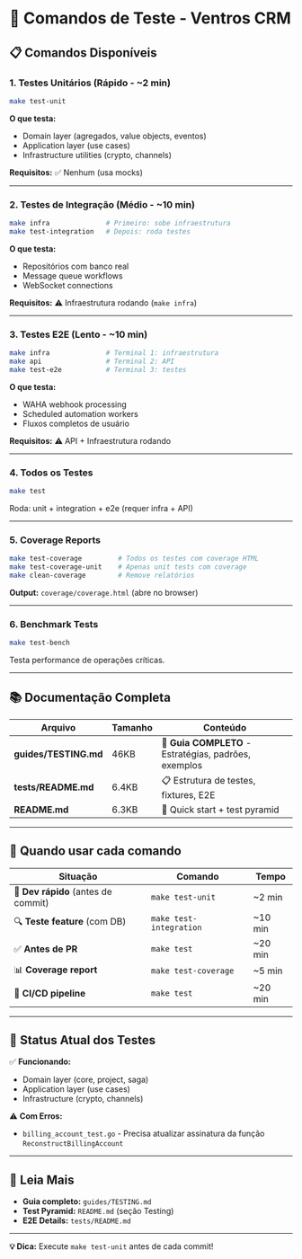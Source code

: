 # 🧪 Comandos de Teste - Ventros CRM

## 📋 Comandos Disponíveis

### **1. Testes Unitários** (Rápido - ~2 min)
```bash
make test-unit
```
**O que testa:**
- Domain layer (agregados, value objects, eventos)
- Application layer (use cases)
- Infrastructure utilities (crypto, channels)

**Requisitos:** ✅ Nenhum (usa mocks)

---

### **2. Testes de Integração** (Médio - ~10 min)
```bash
make infra              # Primeiro: sobe infraestrutura
make test-integration   # Depois: roda testes
```
**O que testa:**
- Repositórios com banco real
- Message queue workflows
- WebSocket connections

**Requisitos:** ⚠️ Infraestrutura rodando (`make infra`)

---

### **3. Testes E2E** (Lento - ~10 min)
```bash
make infra              # Terminal 1: infraestrutura
make api                # Terminal 2: API
make test-e2e           # Terminal 3: testes
```
**O que testa:**
- WAHA webhook processing
- Scheduled automation workers
- Fluxos completos de usuário

**Requisitos:** ⚠️ API + Infraestrutura rodando

---

### **4. Todos os Testes**
```bash
make test
```
Roda: unit + integration + e2e (requer infra + API)

---

### **5. Coverage Reports**
```bash
make test-coverage         # Todos os testes com coverage HTML
make test-coverage-unit    # Apenas unit tests com coverage
make clean-coverage        # Remove relatórios
```
**Output:** `coverage/coverage.html` (abre no browser)

---

### **6. Benchmark Tests**
```bash
make test-bench
```
Testa performance de operações críticas.

---

## 📚 Documentação Completa

| Arquivo | Tamanho | Conteúdo |
|---------|---------|----------|
| **guides/TESTING.md** | 46KB | 📖 **Guia COMPLETO** - Estratégias, padrões, exemplos |
| **tests/README.md** | 6.4KB | 📋 Estrutura de testes, fixtures, E2E |
| **README.md** | 6.3KB | 🚀 Quick start + test pyramid |

---

## 🎯 Quando usar cada comando

| Situação | Comando | Tempo |
|----------|---------|-------|
| 🏃 **Dev rápido** (antes de commit) | `make test-unit` | ~2 min |
| 🔍 **Teste feature** (com DB) | `make test-integration` | ~10 min |
| ✅ **Antes de PR** | `make test` | ~20 min |
| 📊 **Coverage report** | `make test-coverage` | ~5 min |
| 🚀 **CI/CD pipeline** | `make test` | ~20 min |

---

## 🐛 Status Atual dos Testes

✅ **Funcionando:**
- Domain layer (core, project, saga)
- Application layer (use cases)
- Infrastructure (crypto, channels)

⚠️ **Com Erros:**
- `billing_account_test.go` - Precisa atualizar assinatura da função `ReconstructBillingAccount`

---

## 📖 Leia Mais

- **Guia completo:** `guides/TESTING.md`
- **Test Pyramid:** `README.md` (seção Testing)
- **E2E Details:** `tests/README.md`

---

**💡 Dica:** Execute `make test-unit` antes de cada commit!
